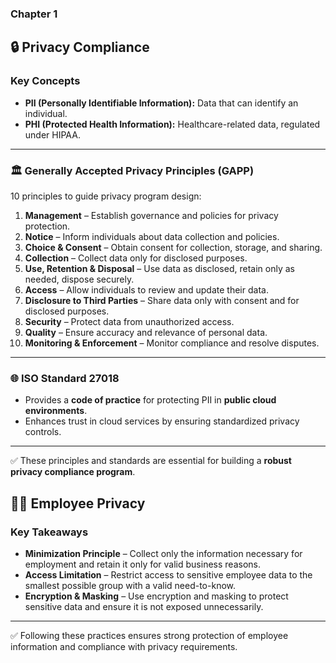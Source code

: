 ### Chapter 1
## 🔒 Privacy Compliance

### Key Concepts
- **PII (Personally Identifiable Information):** Data that can identify an individual.
- **PHI (Protected Health Information):** Healthcare-related data, regulated under HIPAA.

---

### 🏛️ Generally Accepted Privacy Principles (GAPP)
10 principles to guide privacy program design:

1. **Management** – Establish governance and policies for privacy protection.  
2. **Notice** – Inform individuals about data collection and policies.  
3. **Choice & Consent** – Obtain consent for collection, storage, and sharing.  
4. **Collection** – Collect data only for disclosed purposes.  
5. **Use, Retention & Disposal** – Use data as disclosed, retain only as needed, dispose securely.  
6. **Access** – Allow individuals to review and update their data.  
7. **Disclosure to Third Parties** – Share data only with consent and for disclosed purposes.  
8. **Security** – Protect data from unauthorized access.  
9. **Quality** – Ensure accuracy and relevance of personal data.  
10. **Monitoring & Enforcement** – Monitor compliance and resolve disputes.

---

### 🌐 ISO Standard 27018
- Provides a **code of practice** for protecting PII in **public cloud environments**.  
- Enhances trust in cloud services by ensuring standardized privacy controls.  

---

✅ These principles and standards are essential for building a **robust privacy compliance program**.  
## 🧑‍💼 Employee Privacy

### Key Takeaways
- **Minimization Principle** – Collect only the information necessary for employment and retain it only for valid business reasons.  
- **Access Limitation** – Restrict access to sensitive employee data to the smallest possible group with a valid need-to-know.  
- **Encryption & Masking** – Use encryption and masking to protect sensitive data and ensure it is not exposed unnecessarily.  

---

✅ Following these practices ensures strong protection of employee information and compliance with privacy requirements.  
